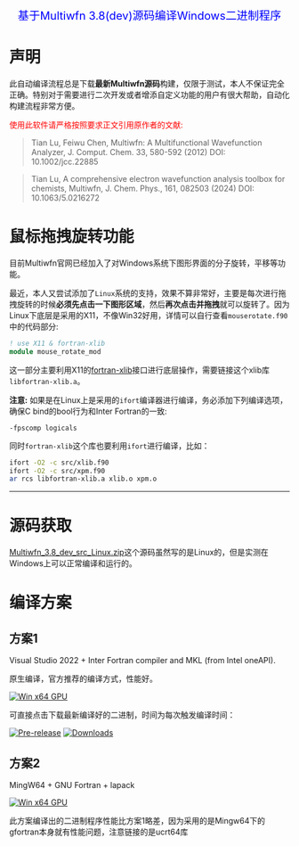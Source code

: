 <p style="text-align: center; color: blue; font-size: 20px;">基于Multiwfn 3.8(dev)源码编译Windows二进制程序</p>



# 声明

此自动编译流程总是下载**最新Multiwfn源码**构建，仅限于测试，本人不保证完全正确。特别对于需要进行二次开发或者增添自定义功能的用户有很大帮助，自动化构建流程非常方便。

<p style="color:red;">使用此软件请严格按照要求正文引用原作者的文献: </p>

> Tian Lu, Feiwu Chen, Multiwfn: A Multifunctional Wavefunction Analyzer, J. Comput. Chem. 33, 580-592 (2012) DOI: 10.1002/jcc.22885

> Tian Lu, A comprehensive electron wavefunction analysis toolbox for chemists, Multiwfn, J. Chem. Phys., 161, 082503 (2024) DOI: 10.1063/5.0216272



# 鼠标拖拽旋转功能

目前Multiwfn官网已经加入了对Windows系统下图形界面的分子旋转，平移等功能。

最近，本人又尝试添加了`Linux`系统的支持，效果不算非常好，主要是每次进行拖拽旋转的时候**必须先点击一下图形区域**，然后**再次点击并拖拽**就可以旋转了。因为Linux下底层是采用的X11，不像Win32好用，详情可以自行查看`mouserotate.f90`中的代码部分:
``` fortran
! use X11 & fortran-xlib
module mouse_rotate_mod
```
这一部分主要利用X11的[fortran-xlib](https://github.com/interkosmos/fortran-xlib)接口进行底层操作，需要链接这个xlib库`libfortran-xlib.a`。

**注意:**
如果是在Linux上是采用的`ifort`编译器进行编译，务必添加下列编译选项，确保C bind的bool行为和Inter Fortran的一致:
```
-fpscomp logicals
```
同时`fortran-xlib`这个库也要利用`ifort`进行编译，比如：
```bash
ifort -O2 -c src/xlib.f90
ifort -O2 -c src/xpm.f90
ar rcs libfortran-xlib.a xlib.o xpm.o
```



-----------------------------
# 源码获取

[Multiwfn_3.8_dev_src_Linux.zip](http://sobereva.com/multiwfn/misc/Multiwfn_3.8_dev_src_Linux.zip)这个源码虽然写的是Linux的，但是实测在Windows上可以正常编译和运行的。


# 编译方案

## 方案1

Visual Studio 2022 + Inter Fortran compiler and MKL (from Intel oneAPI).

原生编译，官方推荐的编译方式，性能好。


[![Win x64 GPU](https://github.com/liuyujie714/Multiwfn_compile/actions/workflows/Multiwfn_ifort.yml/badge.svg)](https://github.com/liuyujie714/Multiwfn_compile/actions/workflows/Multiwfn_ifort.yml) 

可直接点击下载最新编译好的二进制，时间为每次触发编译时间：

[![Pre-release](https://img.shields.io/github/v/release/liuyujie714/Multiwfn_compile?include_prereleases&label=pre-release&color=orange)](https://github.com/liuyujie714/Multiwfn_compile/releases) [![Downloads](https://img.shields.io/github/downloads/liuyujie714/Multiwfn_compile/total)](https://github.com/liuyujie714/Multiwfn_compile/releases)



## 方案2

MingW64 + GNU Fortran + lapack

[![Win x64 GPU](https://github.com/liuyujie714/Multiwfn_compile/actions/workflows/Multiwfn_mingw64.yml/badge.svg)](https://github.com/liuyujie714/Multiwfn_compile/actions/workflows/Multiwfn_mingw64.yml)


此方案编译出的二进制程序性能比方案1略差，因为采用的是Mingw64下的gfortran本身就有性能问题，注意链接的是ucrt64库

